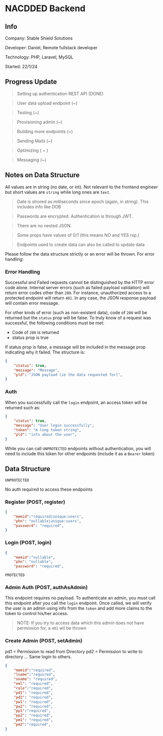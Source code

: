 # NACDDED Backend

## Info
Company: Stable Shield Solutions

Developer: Daniel, Remote fullstack developer

Technology: PHP, Laravel, MySQL

Started: 22/1/24



## Progress Update

> Setting up authentication REST API (DONE)

> User data upload endpoint (~)

> Testing (~)

> Provisioning admin (~)

> Building more endpoints (~)

> Sending Mails (~) 

> Optimizing ( ~ )

> Messaging (~)




## Notes on Data Structure

All values are in string (no date, or int). Not relevant to the frontend engineer but short values are `string` while long ones are `text`.

> Date is strored as milliseconds since epoch (again, in string). This includes info like DOB

> Passwords are encrypted. Authentication is through JWT.

> There are no nested JSON.

> Some props have values of 0/1 (this means NO and YES rsp.)

> Endpoints used to create data can also be called to update data

Please follow the data structure strictly or an error will be thrown. For error handling:





### Error Handling

Successful and Failed requests cannot be distinguished by the HTTP error code alone. Internal server errors (such as failed payload validation) will return error codes other than `200`. For instance, unauthorized access to a protected endpoint will return `401`. In any case, the JSON response payload will contain error message. 

For other kinds of error (such as non-existent data), code of `200` will be returned but the `status` prop will be false. To truly know of a request was successful, the following conditions must be met:

- Code of `200` is returned
- status prop is true

If status prop is false, a message will be included in the message prop indicating why it failed. The structure is:

```json
{
    "status": true,
    "message": "Message",
    "pld": "JSON payload (ie the data requested for)",
}
```





### Auth

When you successfully call the `login` endpoint, an access token will be returned such as:

```json
{
    "status": true,
    "message": "User login successfully",
    "token": "A long token string",
    "pld": "info about the user",
}
```

While you can call `UNPROTECTED` endpoints without authentication, you will need to include this token for other endpoints (include it as a `Bearer` token) 





## Data Structure


``UNPROTECTED``

No auth required to access these endpoints


### Register (POST, register)

```json
{
    "memid":"required|unique:users",
    "phn": "nullable|unique:users",
    "password": "required",
}
```



### Login (POST, login)

```json
{
    "memid":"nullable",
    "phn": "nullable",
    "password": "required",
```




``PROTECTED``



### Admin Auth (POST, authAsAdmin)

This endpoint requires no payload. To authenticate an admin, you must call this endpoint after you call the `login` endpoint. Once called, we will verify the user is an admin using info from the `token` and add more claims to the token to control his/her access. 

> NOTE: If you try to access data which this admin does not have permission for, a `401` wil be thrown



### Create Admin (POST, setAdmin)

pd1 = Permission to read from Directory
pd2 = Permission to write to directory
... Same login to others.

```json
{
    "memid":"required",
    "lname":"required",
    "oname": "required",
    "eml": "required",
    "role":"required",
    "pd1": "required",
    "pd2": "required",
    "pw1": "required",
    "pw2": "required",
    "pp1":"required",
    "pp2": "required",
    "pm1": "required",
    "pm2":"required",
}
```